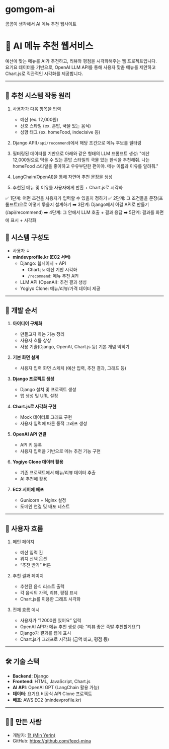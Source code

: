 # gomgom-ai
곰곰이 생각해서  AI 메뉴 추천 웹사이트

# 🍱 AI 메뉴 추천 웹서비스

예산에 맞는 메뉴를 AI가 추천하고, 리뷰와 평점을 시각화해주는 웹 프로젝트입니다.  
요기요 데이터를 기반으로, OpenAI LLM API를 통해 사용자 맞춤 메뉴를 제안하고  
Chart.js로 직관적인 시각화를 제공합니다.

---
## 🧠 추천 시스템 작동 원리

1. 사용자가 다음 항목을 입력
   - 예산 (ex. 12,000원)
   - 선호 스타일 (ex. 혼밥, 국물 있는 음식)
   - 성향 태그 (ex. homeFood, indecisive 등)

2. Django API(`/api/recommend`)에서 해당 조건으로 메뉴 후보를 필터링

3. 필터링된 데이터를 기반으로 아래와 같은 형태의 LLM 프롬프트 생성:
"예산 12,000원으로 먹을 수 있는 혼밥 스타일의 국물 있는 한식을 추천해줘. 나는 homeFood 스타일을 좋아하고 우유부단한 편이야. 메뉴 이름과 이유를 알려줘."

4. LangChain(OpenAI)을 통해 자연어 추천 문장을 생성

5. 추천된 메뉴 및 이유를 사용자에게 반환 + Chart.js로 시각화

✅ 1단계: 어떤 조건을 사용자가 입력할 수 있을지 정하기
✅ 2단계: 그 조건들을 문장(프롬프트)으로 어떻게 묶을지 설계하기
➡️ 3단계: Django에서 이걸 API로 만들기 (/api/recommend)
➡️ 4단계: 그 안에서 LLM 호출 + 결과 응답
➡️ 5단계: 결과를 화면에 표시 + 시각화

## 🧠 시스템 구성도

- 사용자
  ↓
- **mindevprofile.kr (EC2 서버)**
  - Django: 웹페이지 + API
    - Chart.js: 예산 기반 시각화
    - `/recommend`: 메뉴 추천 API
  - LLM API (OpenAI): 추천 결과 생성
  - Yogiyo Clone: 메뉴/리뷰/가격 데이터 제공

---

## 🧩 개발 순서

1. **아이디어 구체화**
   - 만들고자 하는 기능 정리
   - 사용자 흐름 상상
   - 사용 기술(Django, OpenAI, Chart.js 등) 기본 개념 익히기

2. **기본 화면 설계**
   - 사용자 입력 화면 스케치 (예산 입력, 추천 결과, 그래프 등)

3. **Django 프로젝트 생성**
   - Django 설치 및 프로젝트 생성
   - 앱 생성 및 URL 설정

4. **Chart.js로 시각화 구현**
   - Mock 데이터로 그래프 구현
   - 사용자 입력에 따른 동적 그래프 생성

5. **OpenAI API 연결**
   - API 키 등록
   - 사용자 입력을 기반으로 메뉴 추천 기능 구현

6. **Yogiyo Clone 데이터 활용**
   - 기존 프로젝트에서 메뉴/리뷰 데이터 추출
   - AI 추천에 활용

7. **EC2 서버에 배포**
   - Gunicorn + Nginx 설정
   - 도메인 연결 및 배포 테스트

---

## 🧭 사용자 흐름

1. 메인 페이지
   - 예산 입력 칸
   - 위치 선택 옵션
   - “추천 받기” 버튼

2. 추천 결과 페이지
   - 추천된 음식 리스트 출력
   - 각 음식의 가격, 리뷰, 평점 표시
   - Chart.js를 이용한 그래프 시각화

3. 전체 흐름 예시
   - 사용자가 “12000원 있어요” 입력
   - OpenAI API가 메뉴 추천 생성 (예: “리뷰 좋은 족발 추천할게요!”)
   - Django가 결과를 웹에 표시
   - Chart.js가 그래프로 시각화 (금액 비교, 평점 등)

---

## 🛠 기술 스택

- **Backend**: Django
- **Frontend**: HTML, JavaScript, Chart.js
- **AI API**: OpenAI GPT (LangChain 활용 가능)
- **데이터**: 요기요 비공식 API Clone 프로젝트
- **배포**: AWS EC2 (mindevprofile.kr)

---

## 👩‍💻 만든 사람

- 개발자: [햄 (Min Yerin)](https://github.com/feed-mina)
- GitHub: https://github.com/feed-mina




